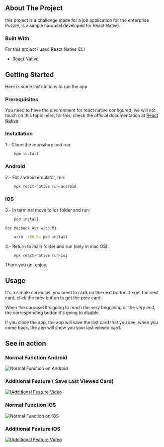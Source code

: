 ## About The Project

this project is a challenge made for a job application for the enterprise Puzzle, is a simple carousel developed for React Native.

### Built With
For this project i used React Native CLI
* [React Native](https://reactnative.dev)

## Getting Started
Here is some instructions to run the app

### Prerequisites
You need to have the environment for react native configured, we will not touch on this topic here, for this, check the official documentation at [React Native](https://reactnative.dev)

### Installation
1.- Clone the repository and run:
```sh
    npm install
```

### Android
2.- For android emulator, run:
```sh
    npx react-native run-android
```
### IOS
3.- In terminal move to ios folder and run: 
```sh
    pod install
```

    For Macbook Air with M1
```sh
    arch -x86_64 pod install
```

4.- Return to main folder and run (only in mac OS):
```sh
    npx react-native run-ios
```

There you go, enjoy.

## Usage
It's a simple carrousel, you need to click on the next button, to get the next card, click the prev button to get the prev card.

When the carousel it's going to reach the very beggining or the very end, the corresponding button it's going to disable.

If you close the app, the app will save the last card that you see, when you come back, the app will show you your last viewed card.


## See in action

### Normal Function Android
![Normal Function on Android](https://media.giphy.com/media/VNH0KoJB2qvSCYtzfh/giphy.gif)

### Additional Feature ( Save Last Viewed Card)

[![IAdditional Feature Video](https://upload.wikimedia.org/wikipedia/commons/thumb/0/09/YouTube_full-color_icon_%282017%29.svg/320px-YouTube_full-color_icon_%282017%29.svg.png)](https://www.youtube.com/watch?v=QSx8JHqxvoc)

### Normal Function iOS
![Normal Function on iOS](https://media.giphy.com/media/uN9fW5b08z5Aj6atZL/giphy.gif?cid=790b7611a519de38b1f676274adfd290514d81a52af58c80&rid=giphy.gif&ct=g)

### Additional Feature iOS
[![IAdditional Feature Video](https://upload.wikimedia.org/wikipedia/commons/thumb/0/09/YouTube_full-color_icon_%282017%29.svg/320px-YouTube_full-color_icon_%282017%29.svg.png)](https://www.youtube.com/watch?v=OwqVKz1w5Ps)

